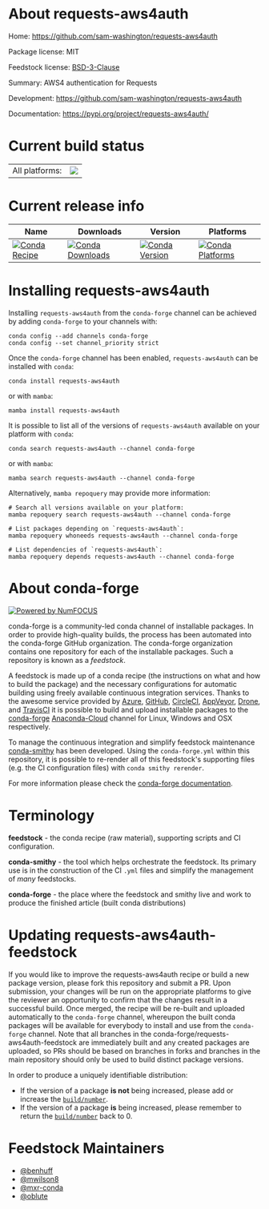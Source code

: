 About requests-aws4auth
=======================

Home: https://github.com/sam-washington/requests-aws4auth

Package license: MIT

Feedstock license: [BSD-3-Clause](https://github.com/conda-forge/requests-aws4auth-feedstock/blob/main/LICENSE.txt)

Summary: AWS4 authentication for Requests

Development: https://github.com/sam-washington/requests-aws4auth

Documentation: https://pypi.org/project/requests-aws4auth/

Current build status
====================


<table><tr><td>All platforms:</td>
    <td>
      <a href="https://dev.azure.com/conda-forge/feedstock-builds/_build/latest?definitionId=8685&branchName=main">
        <img src="https://dev.azure.com/conda-forge/feedstock-builds/_apis/build/status/requests-aws4auth-feedstock?branchName=main">
      </a>
    </td>
  </tr>
</table>

Current release info
====================

| Name | Downloads | Version | Platforms |
| --- | --- | --- | --- |
| [![Conda Recipe](https://img.shields.io/badge/recipe-requests--aws4auth-green.svg)](https://anaconda.org/conda-forge/requests-aws4auth) | [![Conda Downloads](https://img.shields.io/conda/dn/conda-forge/requests-aws4auth.svg)](https://anaconda.org/conda-forge/requests-aws4auth) | [![Conda Version](https://img.shields.io/conda/vn/conda-forge/requests-aws4auth.svg)](https://anaconda.org/conda-forge/requests-aws4auth) | [![Conda Platforms](https://img.shields.io/conda/pn/conda-forge/requests-aws4auth.svg)](https://anaconda.org/conda-forge/requests-aws4auth) |

Installing requests-aws4auth
============================

Installing `requests-aws4auth` from the `conda-forge` channel can be achieved by adding `conda-forge` to your channels with:

```
conda config --add channels conda-forge
conda config --set channel_priority strict
```

Once the `conda-forge` channel has been enabled, `requests-aws4auth` can be installed with `conda`:

```
conda install requests-aws4auth
```

or with `mamba`:

```
mamba install requests-aws4auth
```

It is possible to list all of the versions of `requests-aws4auth` available on your platform with `conda`:

```
conda search requests-aws4auth --channel conda-forge
```

or with `mamba`:

```
mamba search requests-aws4auth --channel conda-forge
```

Alternatively, `mamba repoquery` may provide more information:

```
# Search all versions available on your platform:
mamba repoquery search requests-aws4auth --channel conda-forge

# List packages depending on `requests-aws4auth`:
mamba repoquery whoneeds requests-aws4auth --channel conda-forge

# List dependencies of `requests-aws4auth`:
mamba repoquery depends requests-aws4auth --channel conda-forge
```


About conda-forge
=================

[![Powered by
NumFOCUS](https://img.shields.io/badge/powered%20by-NumFOCUS-orange.svg?style=flat&colorA=E1523D&colorB=007D8A)](https://numfocus.org)

conda-forge is a community-led conda channel of installable packages.
In order to provide high-quality builds, the process has been automated into the
conda-forge GitHub organization. The conda-forge organization contains one repository
for each of the installable packages. Such a repository is known as a *feedstock*.

A feedstock is made up of a conda recipe (the instructions on what and how to build
the package) and the necessary configurations for automatic building using freely
available continuous integration services. Thanks to the awesome service provided by
[Azure](https://azure.microsoft.com/en-us/services/devops/), [GitHub](https://github.com/),
[CircleCI](https://circleci.com/), [AppVeyor](https://www.appveyor.com/),
[Drone](https://cloud.drone.io/welcome), and [TravisCI](https://travis-ci.com/)
it is possible to build and upload installable packages to the
[conda-forge](https://anaconda.org/conda-forge) [Anaconda-Cloud](https://anaconda.org/)
channel for Linux, Windows and OSX respectively.

To manage the continuous integration and simplify feedstock maintenance
[conda-smithy](https://github.com/conda-forge/conda-smithy) has been developed.
Using the ``conda-forge.yml`` within this repository, it is possible to re-render all of
this feedstock's supporting files (e.g. the CI configuration files) with ``conda smithy rerender``.

For more information please check the [conda-forge documentation](https://conda-forge.org/docs/).

Terminology
===========

**feedstock** - the conda recipe (raw material), supporting scripts and CI configuration.

**conda-smithy** - the tool which helps orchestrate the feedstock.
                   Its primary use is in the construction of the CI ``.yml`` files
                   and simplify the management of *many* feedstocks.

**conda-forge** - the place where the feedstock and smithy live and work to
                  produce the finished article (built conda distributions)


Updating requests-aws4auth-feedstock
====================================

If you would like to improve the requests-aws4auth recipe or build a new
package version, please fork this repository and submit a PR. Upon submission,
your changes will be run on the appropriate platforms to give the reviewer an
opportunity to confirm that the changes result in a successful build. Once
merged, the recipe will be re-built and uploaded automatically to the
`conda-forge` channel, whereupon the built conda packages will be available for
everybody to install and use from the `conda-forge` channel.
Note that all branches in the conda-forge/requests-aws4auth-feedstock are
immediately built and any created packages are uploaded, so PRs should be based
on branches in forks and branches in the main repository should only be used to
build distinct package versions.

In order to produce a uniquely identifiable distribution:
 * If the version of a package **is not** being increased, please add or increase
   the [``build/number``](https://docs.conda.io/projects/conda-build/en/latest/resources/define-metadata.html#build-number-and-string).
 * If the version of a package **is** being increased, please remember to return
   the [``build/number``](https://docs.conda.io/projects/conda-build/en/latest/resources/define-metadata.html#build-number-and-string)
   back to 0.

Feedstock Maintainers
=====================

* [@benhuff](https://github.com/benhuff/)
* [@mwilson8](https://github.com/mwilson8/)
* [@mxr-conda](https://github.com/mxr-conda/)
* [@oblute](https://github.com/oblute/)

